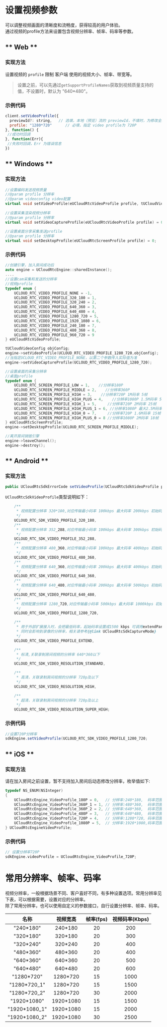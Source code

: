 # 设置视频参数

可以调整视频画面的清晰度和流畅度，获得较高的用户体验。    
通过视频的profile方法来设置包含视频分辨率、帧率、码率等参数。   


<!-- tabs:start -->

## ** Web **
 

### 实现方法

设置视频的 `profile` 限制 客户端 使用的视频大小、帧率、带宽等。 

> 设置之前，可以先通过`getSupportProfileNames`获取到视频质量支持的值，不设置时，默认为 "640*480"。

### 示例代码

```js
client.setVideoProfile({
  previewId?: string,   // 选填，本地（预览）流的 previewId，不填时，为修改全局的 video profile 设置，供后续创建或发布的流使用
  profile: "1280*720"      // 必填，指定 video profile为 720P
}, function() {
 //成功时回调
}, function(Err){
 //失败时回调，Err 为错误信息
})
```  


## ** Windows **

### 实现方法

```cpp
//设置编码发送视频质量
//@param profile 分辨率
//@param videoconfig video配置
virtual void setVideoProfile(eUCloudRtcVideoProfile profile, tUCloudVideoConfig& videoconfig) = 0;
 
//设置采集渲染视频分辨率
//@param profile 分辨率
virtual void setVideoCaptureProfile(eUCloudRtcVideoProfile profile) = 0;
	
//设置桌面分享采集发送profile
//@param profile 分辨率
virtual void setDesktopProfile(eUCloudRtcScreenProfile profile) = 0;
```

### 示例代码

```cpp
//创建引擎，加入房间成功后
auto engine = UCloudRtcEngine::sharedInstance();
....
//设置cam采集和发送的分辨率
//视频profile
typedef enum {
	UCLOUD_RTC_VIDEO_PROFILE_NONE = -1, 
	UCLOUD_RTC_VIDEO_PROFILE_320_180 = 1,
	UCLOUD_RTC_VIDEO_PROFILE_320_240 = 2,
	UCLOUD_RTC_VIDEO_PROFILE_640_360 = 3,
	UCLOUD_RTC_VIDEO_PROFILE_640_480 = 4,
	UCLOUD_RTC_VIDEO_PROFILE_1280_720 = 5,
	UCLOUD_RTC_VIDEO_PROFILE_1920_1080 = 6,
	UCLOUD_RTC_VIDEO_PROFILE_240_180 = 7,
	UCLOUD_RTC_VIDEO_PROFILE_480_360 = 8,
	UCLOUD_RTC_VIDEO_PROFILE_960_720 = 9
} eUCloudRtcVideoProfile;

tUCloudVideoConfig objConfig;
engine->setVideoProfile(UCLOUD_RTC_VIDEO_PROFILE_1280_720,objConfig); 
//当指定UCLOUD_RTC_VIDEO_PROFILE_NONE，以第二个参数传入实际值为准
engine->setVideoCaptureProfile(UCLOUD_RTC_VIDEO_PROFILE_1280_720);

//设置桌面的采集分辨率
//桌面profile
typedef enum {
	UCLOUD_RTC_SCREEN_PROFILE_LOW = 1,    //分辨率180P
	UCLOUD_RTC_SCREEN_PROFILE_MIDDLE = 2,    //分辨率360P
	UCLOUD_RTC_SCREEN_PROFILE_HIGH = 3,    //分辨率720P 1M码率 5帧
	UCLOUD_RTC_SCREEN_PROFILE_HIGH_PLUS = 4,    //分辨率1080P 1.5M码率 5帧
	UCLOUD_RTC_SCREEN_PROFILE_HIGH_1 = 5,     //分辨率720P 2M码率 25帧
	UCLOUD_RTC_SCREEN_PROFILE_HIGH_PLUS_1 = 6, //分辨率1080P 最大2.5M码率 25帧
	UCLOUD_RTC_SCREEN_PROFILE_HIGH_0 = 7,     //分辨率720P 1.6M码率 15帧
	UCLOUD_RTC_SCREEN_PROFILE_HIGH_PLUS_0 = 8 //分辨率1080P 2M码率 18帧
} eUCloudRtcScreenProfile;
engine->setDesktopProfile(UCLOUD_RTC_SCREEN_PROFILE_MIDDLE);

//离开房间销毁引擎
engine->leaveChannel();
engine->destroy();

```

## ** Android **

### 实现方法

```java
public UCloudRtcSdkErrorCode setVideoProfile(UCloudRtcSdkVideoProfile profile);
```

`UCloudRtcSdkVideoProfile`类型说明如下：

```java
    /**
     * 视频配置分辨率 320*180,对应传输最小码率 100kbps 最大码率 200kbps 初始码率 100kbps
     */
    UCLOUD_RTC_SDK_VIDEO_PROFILE_320_180,
    /**
     * 视频配置分辨率 352_288,对应传输最小码率 100kbps 最大码率 300kbps 初始码率 200kbps
     */
    UCLOUD_RTC_SDK_VIDEO_PROFILE_352_288,
    /**
     * 视频配置分辨率 480_360,对应传输最小码率 100kbps 最大码率 400kbps 初始码率 200kbps
     */
    UCLOUD_RTC_SDK_VIDEO_PROFILE_480_360,
    /**
     * 视频配置分辨率 640_360,对应传输最小码率 200kbps 最大码率 400kbps 初始码率 300kbps
     */
    UCLOUD_RTC_SDK_VIDEO_PROFILE_640_360,
    /**
     * 视频配置分辨率 640_480,对应传输最小码率 200kbps 最大码率 500kbps 初始码率 300kbps
     */
    UCLOUD_RTC_SDK_VIDEO_PROFILE_640_480,
    /**
     * 视频配置分辨率 1280_720,对应传输最小码率 500kbps 最大码率 1000kbps 初始码率 600kbps
     */
    UCLOUD_RTC_SDK_VIDEO_PROFILE_1280_720,

    /**
     * 用于外部扩展接入时，会把最低码率，起始码率设置成1500 kbps 可调用extendParams 设置fps，width * height，不设置默认值为25fps，640 * 480
     * 同时会影响到录像的分辨率，相关请参考{@link UCloudRtcSdkCaptureMode}
     */
    UCLOUD_RTC_SDK_VIDEO_PROFILE_EXTEND,

    /**
     * 标清,关联录制房间视频的分辨率 640*360以下
     */
    UCLOUD_RTC_SDK_VIDEO_RESOLUTION_STANDARD,

    /**
     * 高清，关联录制房间视频的分辨率 720p及以下
     */
    UCLOUD_RTC_SDK_VIDEO_RESOLUTION_HIGH,

    /**
     * 超清，关联录制房间视频的分辨率 720p及以上
     */
    UCLOUD_RTC_SDK_VIDEO_RESOLUTION_SUPER_HIGH;

``` 

### 示例代码

```java
//设置720P分辨率
sdkEngine.setVideoProfile(UCLOUD_RTC_SDK_VIDEO_PROFILE_1280_720;

``` 

## ** iOS **
  
### 实现方法

请在加入房间之前设置，暂不支持加入房间后动态修改分辨率，枚举值如下:

```objectivec
typedef NS_ENUM(NSInteger)
{
    UCloudRtcEngine_VideoProfile_180P = 0,   // 分辨率:240*180,  码率范围:100-200kpbs, 帧率:15fps
    UCloudRtcEngine_VideoProfile_360P_1 = 1, // 分辨率:480*360,  码率范围:100-300kpbs, 帧率:15fps(默认值)
    UCloudRtcEngine_VideoProfile_360P_2 = 2, // 分辨率:640*360,  码率范围:100-400kpbs, 帧率:20fps
    UCloudRtcEngine_VideoProfile_480P = 3,   // 分辨率:640*480,  码率范围:100-500kpbs, 帧率:20fps
    UCloudRtcEngine_VideoProfile_720P = 4,   // 分辨率:1280*720, 码率范围:300-1000kpbs,帧率:30fps
    UCloudRtcEngine_VideoProfile_1080P = 5,  // 分辨率:1920*1080,码率范围:500-1500kpbs,帧率:30fps
} UCloudRtcEngineVideoProfile;
```


### 示例代码

``` objectivec
// 设置分辨率720P
sdkEngine.videoProfile = UCloudRtcEngine_VideoProfile_720P;
```  

<!-- tabs:end -->

# 常用分辨率、帧率、码率

视频分辨率，一般根据场景不同、客户喜好不同，有多种设置选项。常用分辨率见下表，可以根据需要，设置对应的分辨率。    
除了常用分辨率，也可以使用自定义的参数接口，自行设置分辨率、帧率、码率。    

名称 | 视频宽高 | 帧率(fps) | 视频码率(Kbps)
:-: | :-: | :-: | :-:
"240\*180" | 240\*180 | 20 | 200
"320\*180" | 320\*180 | 20 | 300
"320\*240" | 320\*240 | 20 | 400
"480\*360" | 480\*360 | 20 | 400
"640\*360" | 640\*360 | 20 | 500
"640\*480" | 640\*480 | 20  | 600
"1280\*720" | 1280\*720 | 15 | 1000
"1280\*720_1" | 1280\*720 | 15 | 1500
"1280\*720_2" | 1280\*720 | 30 | 2000
"1920\*1080" | 1920\*1080 | 15 | 1500
"1920\*1080_1" | 1920\*1080 | 15 | 2000
"1920\*1080_2" | 1920\*1080 | 30 | 2500

